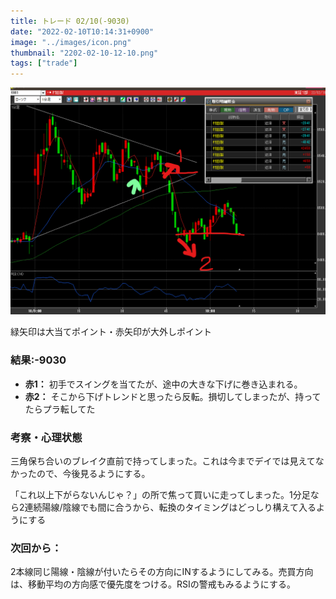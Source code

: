 ```yaml
---
title: トレード 02/10(-9030)
date: "2022-02-10T10:14:31+0900"
image: "../images/icon.png"
thumbnail: "2202-02-10-12-10.png"
tags: ["trade"]
---
```


![](2022-02-10-10-12-20.png)

緑矢印は大当てポイント・赤矢印が大外しポイント

### 結果:-9030

- **赤1：** 初手でスイングを当てたが、途中の大きな下げに巻き込まれる。
- **赤2：** そこから下げトレンドと思ったら反転。損切してしまったが、持ってたらプラ転してた

### 考察・心理状態
三角保ち合いのブレイク直前で持ってしまった。これは今までデイでは見えてなかったので、今後見るようにする。

「これ以上下がらないんじゃ？」の所で焦って買いに走ってしまった。1分足なら2連続陽線/陰線でも間に合うから、転換のタイミングはどっしり構えて入るようにする

### 次回から：

2本線同じ陽線・陰線が付いたらその方向にINするようにしてみる。売買方向は、移動平均の方向感で優先度をつける。RSIの警戒もみるようにする。